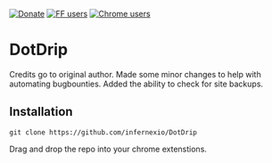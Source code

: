 [![Donate](https://img.shields.io/badge/Donate-PayPal-blue.svg)](https://paypal.me/davtur19)
[![FF users](https://img.shields.io/amo/users/dotgit?color=orange&label=Firefox%20users)](https://addons.mozilla.org/it/firefox/addon/dotgit/)
[![Chrome users](https://img.shields.io/chrome-web-store/users/pampamgoihgcedonnphgehgondkhikel?label=Chrome%20users)](https://chrome.google.com/webstore/detail/dotgit/pampamgoihgcedonnphgehgondkhikel)

# DotDrip

Credits go to original author. Made some minor changes to help with automating bugbounties.
Added the ability to check for site backups.

## Installation

```
git clone https://github.com/infernexio/DotDrip
```

Drag and drop the repo into your chrome extenstions.
